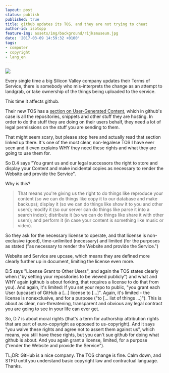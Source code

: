 ```yaml
---
layout: post
status: publish
published: true
title: github updates its TOS, and they are not trying to cheat
author-id: isotopp
feature-img: assets/img/background/rijksmuseum.jpg
date: '2017-03-09 14:59:32 +0100'
tags:
- computer
- copyright
- lang_en
---
```

![](/uploads/2017/03/github-300x300.png)

Every single time a big Silicon Valley company updates their
Terms of Service, there is somebody who mis-interprets the
change as an attempt to landgrab, or take ownership of the
things being uploaded to the service. 

This time it affects github.

Their new TOS has a [section on User-Generated Content](https://help.github.com/articles/github-terms-of-service/#d-user-generated-content),
which in github's case is all the repositories, snippets and
other stuff they are hosting. In order to do the stuff they are
doing on their users behalf, they need a lot of legal
permissions on the stuff you are sending to them. 

That might seem scary, but please stop here and actually read
that section linked up there. It's one of the most clear,
non-legalese TOS I have ever seen and it even explains WHY they
need these rights and what they are going to use them for.

So D.4 says "You grant us and our legal successors the right to
store and display your Content and make incidental copies as
necessary to render the Website and provide the Service".

Why is this?
> That means you're giving us the right to do things like
> reproduce your content (so we can do things like copy it to
> our database and make backups); display it (so we can do
> things like show it to you and other users); modify it (so our
> server can do things like parse it into a search index);
> distribute it (so we can do things like share it with other
> users); and perform it (in case your content is something like
> music or video).

So they ask for the necessary license to operate, and that
license is non-exclusive (good), time-unlimited (necessary) and
limited (for the purposes as stated ("as necessary to render the
Website and provide the Service.")

Website and Service are upcase, which means they are defined
more clearly further up in document, limiting the license even
more.

D.5 says "License Grant to Other Users", and again the TOS
states clearly when ("by setting your repositories to be viewed
publicly") and what and WHY again (github is about forking, that
requires a license to do that from you). And again, it's
limited: If you set your repo to public, "you grant each User
(upcase!) of GitHub a [...] license to [...]". Again, it's
limited - the license is nonexclusive, and for a purpose ("to
[... list of things ...]"). This is about as clear,
non-threatening, transparent and obvious any legal contract you
are going to see in your life can ever get.

So, D.7 is about moral rights (that's a term for authorship
attribution rights that are part of euro-copyright as opposed to
us-copyright). And it says "you waive these rights and agree not
to assert them against us", which means, you still have these
rights, but you can't sue github for doing what github is about.
And you again grant a license, limited, for a purpose ("render
the Website and provide the Service"). 

TL;DR: GitHub is a nice company. The TOS change is fine. Calm
down, and STFU until you understand basic copyright law and
contractual language. Thanks.
